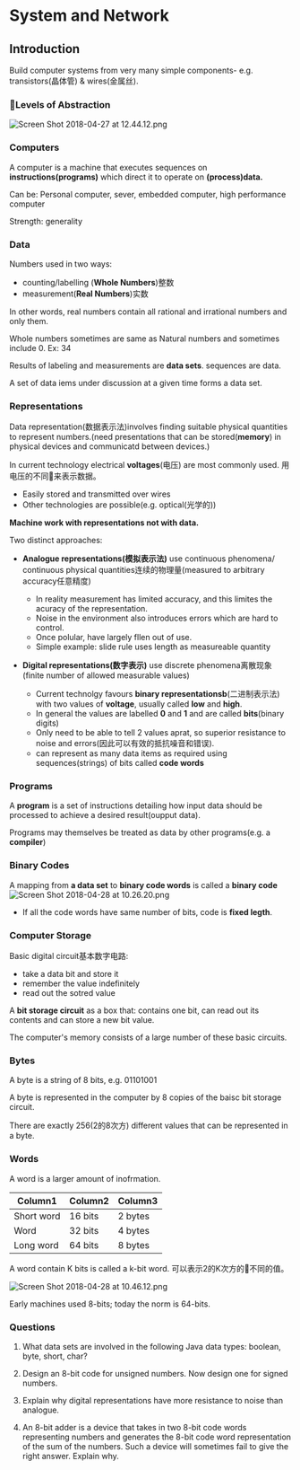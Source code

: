 # System and Network

## Introduction

Build computer systems from very many simple components- e.g. transistors(晶体管) & wires(金属丝).

### Levels of Abstraction

![Screen Shot 2018-04-27 at 12.44.12.png](https://i.loli.net/2018/04/27/5ae30d5202a2c.png)

### Computers

A computer is a machine that executes sequences on **instructions(programs)** which direct it to operate on **(process)data.**

Can be: Personal computer, sever, embedded computer, high performance computer

Strength: generality

### Data

Numbers used in two ways:

* counting/labelling (**Whole Numbers**)整数
* measurement(**Real Numbers**)实数

 In other words, real numbers contain all rational and irrational numbers and only them.

Whole numbers sometimes are same as Natural numbers and sometimes include 0. Ex: 34

Results of labeling and measurements are **data sets**. sequences are data.

A set of data iems under discussion at a given time forms a data set.

### Representations

Data representation(数据表示法)involves finding suitable physical quantities to represent numbers.(need presentations that can be stored(**memory**) in physical devices and communicatd between devices.)

In current technology electrical **voltages**(电压) are most commonly used. 用电压的不同来表示数据。

* Easily stored and transmitted over wires
* Other technologies are possible(e.g. optical(光学的))

**Machine work with representations not with data.**

Two distinct approaches:

* **Analogue representations(模拟表示法)** use continuous phenomena/ continuous physical quantities连续的物理量(measured to arbitrary accuracy任意精度)

  * In reality measurement has limited accuracy, and this limites the acuracy of the representation.
  * Noise in the environment also introduces errors which are hard to control.
  * Once polular, have largely fllen out of use.
  * Simple example: slide rule uses length as measureable quantity

* **Digital representations(数字表示)** use discrete phenomena离散现象(finite number of allowed measurable values)
  * Current technolgy favours **binary representationsb**(二进制表示法) with two values of **voltage**, usually called **low** and **high**.
  * In general the values are labelled **0** and **1** and are called **bits**(binary digits)
  * Only need to be able to tell 2 values aprat, so superior resistance to noise and errors(因此可以有效的抵抗噪音和错误).
  * can represent as many data items as required using sequences(strings) of bits called **code words**

### Programs

A **program** is a set of instructions detailing how input data should be processed to achieve a desired result(oupput data).

Programs may themselves be treated as data by other programs(e.g. a **compiler**)

### Binary Codes

A mapping from **a data set** to **binary code words** is called a **binary code**
![Screen Shot 2018-04-28 at 10.26.20.png](https://i.loli.net/2018/04/28/5ae43e5967a54.png)

* If all the code words have same number of bits, code is **fixed legth**.

### Computer Storage

Basic digital circuit基本数字电路:

* take a data bit and store it
* remember the value indefinitely
* read out the sotred value

A **bit storage circuit** as a box that: contains one bit, can read out its contents and can store a new bit value.

The computer's memory consists of a large number of these basic circuits.

### Bytes

A byte is a string of 8 bits, e.g. 01101001

A byte is represented in the computer by 8 copies of the baisc bit storage circuit.

There are exactly 256(2的8次方) different values that can be represented in a byte.

### Words

A word is a larger amount of inofrmation.

|Column1  |Column2  |Column3  |
|---------|---------|---------|
|Short word    | 16 bits        |  2 bytes       |
|Word     |  32 bits       |    4 bytes     |
|Long word     |  64 bits       |  8 bytes       |


A word contain K bits is called a k-bit word. 可以表示2的K次方的不同的值。

![Screen Shot 2018-04-28 at 10.46.12.png](https://i.loli.net/2018/04/28/5ae442fd55050.png)

Early machines used 8-bits; today the norm is 64-bits.

### Questions

1. What data sets are involved in the following Java data types: boolean, byte, short, char?

2. Design an 8-bit code for unsigned numbers. Now design one for signed numbers.

3. Explain why digital representations have more resistance to noise than analogue.

4. An 8-bit adder is a device that takes in two 8-bit code words representing numbers and generates the 8-bit code word representation of the sum of the numbers. Such a device will sometimes fail to give the right answer. Explain why.